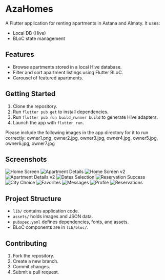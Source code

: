 # AzaHomes

A Flutter application for renting apartments in Astana and Almaty. It uses:
- Local DB (Hive)
- BLoC state management

## Features
- Browse apartments stored in a local Hive database.
- Filter and sort apartment listings using Flutter BLoC.
- Carousel of featured apartments.

## Getting Started
1. Clone the repository.
2. Run `flutter pub get` to install dependencies.
3. Run `flutter pub run build_runner build` to generate Hive adapters.
4. Launch the app with `flutter run`.

Please include the following images in the app directory for it to run correctly:
owner1.png, owner2.jpg, owner3.jpg, owner4.jpg, owner5.jpg, owner6.jpg, owner7.jpg

## Screenshots
![Home Screen](assets/images/screenshot_home.png)
![Apartment Details](assets/images/screenshot_details.png)
![Home Screen v2](assets/screenshots/home-screen.jpg)
![Apartment Details v2](assets/screenshots/apartment-details-screen.jpg)
![Dates Selection](assets/screenshots/dates-selection-screen.jpg)
![Reservation Success](assets/screenshots/reservation-success-message-screen.jpg)
![City Choice](assets/screenshots/city-choice-screen.jpg)
![Favorites](assets/screenshots/favorites-screen.jpg)
![Messages](assets/screenshots/messages-screen.jpg)
![Profile](assets/screenshots/profile-screen.jpg)
![Reservations](assets/screenshots/reservations-screen.jpg)

## Project Structure
- `lib/` contains application code.
- `assets/` holds images and JSON data.
- `pubspec.yaml` defines dependencies, fonts, and assets.
- BLoC components are in `lib/bloc/`.

## Contributing
1. Fork the repository.
2. Create a new branch.
3. Commit changes.
4. Submit a pull request.